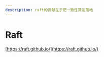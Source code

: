 ```yaml
---
description: raft的贡献在于把一致性算法落地
---
```


# Raft

[https://raft.github.io/](https://raft.github.io/)

